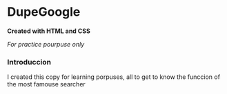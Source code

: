 # DupeGoogle
**Created with HTML and CSS**
 
*For practice pourpuse only*
### Introduccion
I created this copy for learning porpuses, all to get to know the funccion of the most famouse searcher 
